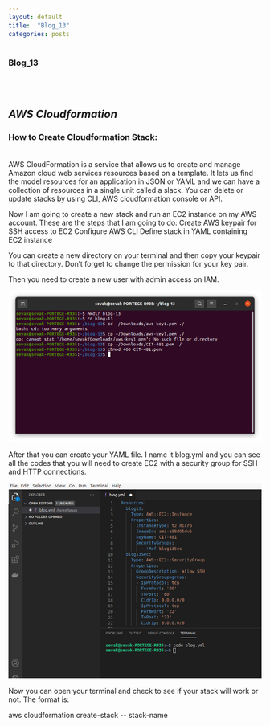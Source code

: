 ```yaml
---
layout: default
title:  "Blog_13"
categories: posts
---
```


### Blog_13
<br><br>


## *AWS Cloudformation*<br>


### How to Create Cloudformation Stack:<br><br>


AWS CloudFormation is a service that allows us to create and manage Amazon cloud web services resources based on a template. It lets us find the model resources for an application in JSON or YAML and we can have a collection of resources in a single unit called a slack.
You can delete or update stacks by using CLI, AWS cloudformation console or API.


Now I am going to create a new stack and run an EC2 instance on my AWS account. 
These are the steps that I am going to do:
Create AWS keypair for SSH access to EC2
Configure AWS CLI
Define stack in YAML containing EC2 instance

You can create a new directory on your terminal and then copy your keypair to that directory.
Don’t forget to change the permission for your key pair.

Then you need to create a new user with admin access on IAM.

![image](https://raw.githubusercontent.com/sevakZ/sevakZ.github.io/master/docs/_image/blog13-1.png)<br> 


After that you can create your YAML file. I name it blog.yml and you can see all the codes that you will need to create EC2 with a security group for SSH and HTTP connections.

![image](https://raw.githubusercontent.com/sevakZ/sevakZ.github.io/master/docs/_image/blog13-2.png)<br> 


Now you can open your terminal and check to see if your stack will work or not. The format is:<br>

aws cloudformation create-stack -- stack-name
